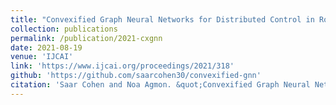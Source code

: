 ```yaml
---
title: "Convexified Graph Neural Networks for Distributed Control in Robotic Swarms"
collection: publications
permalink: /publication/2021-cxgnn
date: 2021-08-19
venue: 'IJCAI'
link: 'https://www.ijcai.org/proceedings/2021/318'
github: 'https://github.com/saarcohen30/convexified-gnn'
citation: 'Saar Cohen and Noa Agmon. &quot;Convexified Graph Neural Networks for Distributed Control in Robotic Swarms.&quot; <i> In IJCAI 2021: Proceedings of the international Joint Conference on Artificial Intelligence <\i>, 2021.'
---
```

